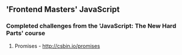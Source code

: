 ## 'Frontend Masters' JavaScript

### Completed challenges from the 'JavaScript: The New Hard Parts' course
1. Promises - http://csbin.io/promises